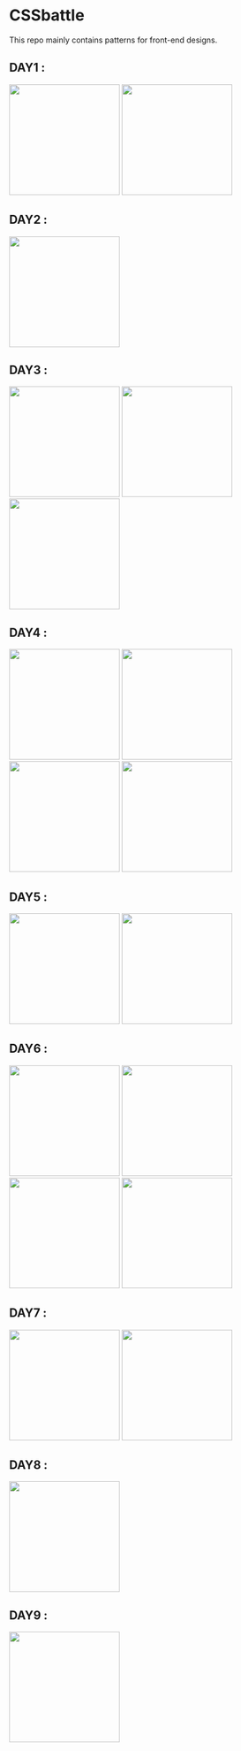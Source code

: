 # CSSbattle
This repo mainly contains patterns for front-end designs.


## DAY1 : 
<img src="https://github.com/shivamlol/CSSbattle/assets/76174984/21054d96-2711-4afc-878b-cd3442b5f191" width = 200px height = 200px>
<img src="https://github.com/shivamlol/CSSbattle/assets/76174984/93762def-c0fb-4fbd-8646-bb921946dcaf" width = 200px height = 200px>

## DAY2 : 
<img src="https://github.com/shivamlol/CSSbattle/assets/76174984/b2cc38af-2aa6-4ad1-8676-87a28c14fef6" width = 200px height = 200px>

## DAY3 : 
<img src="https://github.com/shivamlol/CSSbattle/assets/76174984/6acb5fc8-1daf-4b5c-ab0c-763baec53dab" width = 200px height = 200px>
<img src="https://github.com/shivamlol/CSSbattle/assets/76174984/d5b7b186-eb96-4de2-aae2-f1969eb104b7" width = 200px height = 200px>
<img src="https://github.com/shivamlol/CSSbattle/assets/76174984/fda66cfb-11bb-4cdd-83a8-b0a4e29424ab" width = 200px height = 200px>



## DAY4 : 
<img src="https://github.com/shivamlol/CSSbattle/assets/76174984/f391f75a-9ab3-450a-82c6-f77910315f73" width = 200px height = 200px>
<img src="https://github.com/shivamlol/CSSbattle/assets/76174984/b5c85163-b2df-4822-84e4-c513c2056e38" width = 200px height = 200px>
<img src="https://github.com/shivamlol/CSSbattle/assets/76174984/ba522f0a-9254-42b2-b95f-22ad23ece334" width = 200px height = 200px>
<img src="https://github.com/shivamlol/CSSbattle/assets/76174984/f83c6d94-107f-469a-8676-341f67431ae2" width = 200px height = 200px>

## DAY5 : 
<img src="https://github.com/shivamlol/CSSbattle/assets/76174984/1b78eee2-c873-4893-9985-996aa8807257" width = 200px height = 200px>
<img src="https://github.com/shivamlol/CSSbattle/assets/76174984/b79a4a6f-ac6f-4384-b7b1-3f1f258ed24e" width = 200px height = 200px>

## DAY6 : 
<img src="https://github.com/shivamlol/CSSbattle/assets/76174984/f4199185-5b95-4cef-aa22-e3609b0b8e81" width = 200px height = 200px>
<img src="https://github.com/shivamlol/CSSbattle/assets/76174984/5aa123d7-0cee-4b32-8105-13c61fc02d9d" width = 200px height = 200px>
<img src="https://github.com/shivamlol/CSSbattle/assets/76174984/b1d7ac41-7c8b-4674-a6b3-07d0f0c46816" width = 200px height = 200px>
<img src="https://github.com/shivamlol/CSSbattle/assets/76174984/7d20b0af-b3bf-479b-b6e9-9ee17b113ee0" width = 200px height = 200px>

## DAY7 :
<img src="https://github.com/shivamlol/CSSbattle/assets/76174984/a7b04408-77a0-4eb9-a8d1-fc75b0f9da85" width = 200px height = 200px>
<img src="https://github.com/shivamlol/CSSbattle/assets/76174984/1fab8513-308c-4686-bdd4-7541e576c78d" width = 200px height = 200px>

## DAY8 :

<img src="https://github.com/shivamlol/CSSbattle/assets/76174984/a5153467-c2d7-4b65-8859-3009225e50ff" width = 200px height = 200px>

## DAY9 :

<img src="https://github.com/shivamlol/CSSbattle/assets/76174984/2130e93e-dcc9-4e5e-ab19-0f155acb45c0" width = 200px height = 200px>

